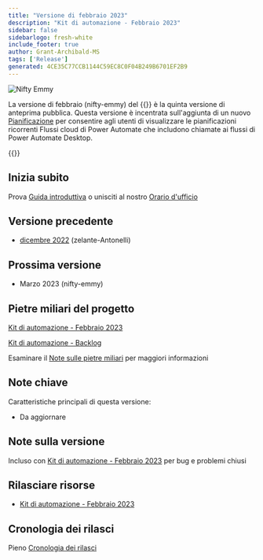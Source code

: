 ```yaml
---
title: "Versione di febbraio 2023"
description: "Kit di automazione - Febbraio 2023"
sidebar: false
sidebarlogo: fresh-white
include_footer: true
author: Grant-Archibald-MS
tags: ['Release']
generated: 4CE35C77CCB1144C59EC8C0F04B249B6701EF2B9
---
```


![Nifty Emmy](/images/nifty-emmy.png)

La versione di febbraio (nifty-emmy) del {{<product-name>}} è la quinta versione di anteprima pubblica. Questa versione è incentrata sull'aggiunta di un nuovo [Pianificazione](/it/features/scheduler) per consentire agli utenti di visualizzare le pianificazioni ricorrenti Flussi cloud di Power Automate che includono chiamate ai flussi di Power Automate Desktop.

{{<questions name="/content/it/releases/february-2023.json" completed="Grazie per aver fornito feedback" showNavigationButtons="false" locale="it">}}

## Inizia subito

Prova [Guida introduttiva](/it/get-started) o unisciti al nostro [Orario d'ufficio](/it/office-hours)

## Versione precedente

- [dicembre 2022](/it/releases/december-2022) (zelante-Antonelli)

## Prossima versione

- Marzo 2023 (nifty-emmy)

## Pietre miliari del progetto

[Kit di automazione - Febbraio 2023](https://github.com/orgs/microsoft/projects/486/views/9)

[Kit di automazione - Backlog](https://github.com/orgs/microsoft/projects/486/views/1)

Esaminare il [Note sulle pietre miliari](/it/releases/milestones) per maggiori informazioni

## Note chiave

Caratteristiche principali di questa versione:

- Da aggiornare

## Note sulla versione

Incluso con [Kit di automazione - Febbraio 2023](https://github.com/microsoft/powercat-automation-kit/releases/tag/AutomationKit-February2023) per bug e problemi chiusi

## Rilasciare risorse

- [Kit di automazione - Febbraio 2023](https://github.com/microsoft/powercat-automation-kit/releases/tag/AutomationKit-February2023)

## Cronologia dei rilasci

Pieno [Cronologia dei rilasci](/it/releases)


